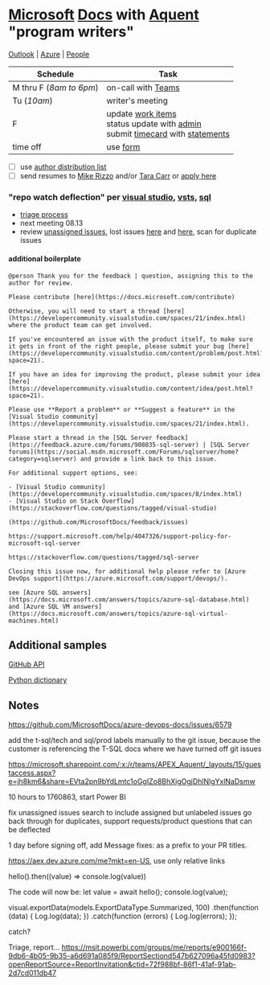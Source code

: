 # [Microsoft](http://www.microsoft.com) [Docs](https://review.docs.microsoft.com/help/?branch=master) with [Aquent](https://my.aquent.com/mat/myaquent?PROC=AWUIDrawMatLogin) "program writers"

[Outlook](https://outlook.office.com/mail/inbox) | [Azure](https://ms.portal.azure.com/#home) | [People](https://repos.opensource.microsoft.com/people?q=)

|Schedule|Task|
|-|-|
|M thru F (*8am to 6pm*)|on-call with [Teams](https://teams.microsoft.com/_#/my/file-recent)|
|Tu (*10am*)|writer's meeting|
|F|update [work items](https://mseng.visualstudio.com/TechnicalContent/_workitems/assignedtome/)<br/>status update with [admin](https://microsoft.sharepoint.com/teams/APEX_Aquent/SitePages/Content%20Development%20Service.aspx)<br/>submit [timecard](https://aquentstudios.robohead.com/login.do#) with [statements](https://online.adp.com/ipay/login.html) |
|time off|use [form](https://docs.google.com/forms/d/e/1FAIpQLSc9AzC1gU1vnGiZYnYE40EAabMVR6AEc8Ell7yQYtTnBE9aPw/viewform)|

- [ ] use [author distribution list](apexauth-int@microsoft.com)
- [ ] send resumes to [Mike Rizzo](mrizzo@aquent.com) and/or [Tara Carr](tcarr@aquent.com) or [apply here](https://my.aquent.com/mat/myaquent?PROC=AWUIDrawJobDesc&postingId=155866)

### "repo watch deflection" per [visual studio](https://github.com/MicrosoftDocs/visualstudio-docs/issues), [vsts](https://github.com/MicrosoftDocs/vsts-docs/issues), [sql](https://github.com/MicrosoftDocs/sql-docs/issues)

- [triage process](https://review.docs.microsoft.com/en-us/help/onboard/github-issues-feedback-triage?branch=master)
- next meeting 08.13
- review [unassigned issues](https://github.com/MicrosoftDocs/azure-devops-docs/issues?q=is%3Aissue+is%3Aopen+no%3Aassignee+sort%3Acreated-asc), lost issues [here](https://github.com/MicrosoftDocs/azure-devops-docs/issues/8264) and [here](https://github.com/MicrosoftDocs/azure-devops-docs/issues/6005), scan for duplicate issues

#### additional boilerplate

```
@person Thank you for the feedback | question, assigning this to the author for review.

Please contribute [here](https://docs.microsoft.com/contribute)

Otherwise, you will need to start a thread [here](https://developercommunity.visualstudio.com/spaces/21/index.html) where the product team can get involved.

If you've encountered an issue with the product itself, to make sure it gets in front of the right people, please submit your bug [here](https://developercommunity.visualstudio.com/content/problem/post.html?space=21).

If you have an idea for improving the product, please submit your idea [here](https://developercommunity.visualstudio.com/content/idea/post.html?space=21).

Please use **Report a problem** or **Suggest a feature** in the [Visual Studio community](https://developercommunity.visualstudio.com/spaces/21/index.html).

Please start a thread in the [SQL Server feedback](https://feedback.azure.com/forums/908035-sql-server) | [SQL Server forums](https://social.msdn.microsoft.com/Forums/sqlserver/home?category=sqlserver) and provide a link back to this issue.

For additional support options, see:

- [Visual Studio community](https://developercommunity.visualstudio.com/spaces/8/index.html)
- [Visual Studio on Stack Overflow](https://stackoverflow.com/questions/tagged/visual-studio)

(https://github.com/MicrosoftDocs/feedback/issues)

https://support.microsoft.com/help/4047326/support-policy-for-microsoft-sql-server

https://stackoverflow.com/questions/tagged/sql-server

Closing this issue now, for additional help please refer to [Azure DevOps support](https://azure.microsoft.com/support/devops/).

see [Azure SQL answers](https://docs.microsoft.com/answers/topics/azure-sql-database.html) and [Azure SQL VM answers](https://docs.microsoft.com/answers/topics/azure-sql-virtual-machines.html)
```

## Additional samples

[GitHub API](https://github.com/msebolt/msebolt.github.io/tree/master/samples/github)

[Python dictionary](https://github.com/msebolt/msebolt.github.io/tree/master/samples/dictionary)

## Notes

https://github.com/MicrosoftDocs/azure-devops-docs/issues/6579

add the t-sql/tech and sql/prod labels manually to the git issue, because the customer is referencing the T-SQL docs where we have turned off git issues

https://microsoft.sharepoint.com/:x:/r/teams/APEX_Aquent/_layouts/15/guestaccess.aspx?e=jh8km6&share=EVta2pn9bYdLmtc1oGgIZo8BhXigOgjDhlNlgYxlNaDsmw

10 hours to 1760863, start Power BI

fix unassigned issues search to include assigned but unlabeled issues 
go back through for duplicates, support requests/product questions that can be deflected

1 day before signing off, add Message fixes: as a prefix to your PR titles.

https://aex.dev.azure.com/me?mkt=en-US, use only relative links

hello().then((value) => console.log(value))

The code will now be:
let value = await hello();
console.log(value);

visual.exportData(models.ExportDataType.Summarized, 100)
  .then(function (data) {
    Log.log(data);
  })
  .catch(function (errors) {
    Log.log(errors);
  });

  catch?
  
 Triage, report...
 https://msit.powerbi.com/groups/me/reports/e900166f-9db6-4b05-9b35-a6d691a085f9/ReportSectiond547b627096a45fd0983?openReportSource=ReportInvitation&ctid=72f988bf-86f1-41af-91ab-2d7cd011db47
